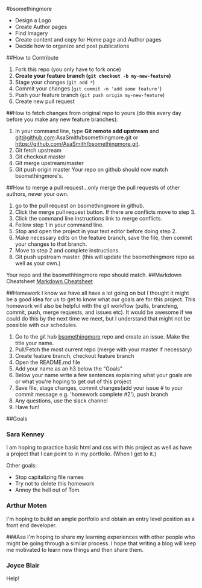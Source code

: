#bsomethingmore

 * Design a Logo
 * Create Author pages
 * Find Imagery
 * Create content and copy for Home page and Author pages
 * Decide how to organize and post publications

##How to Contribute

 1. Fork this repo (you only have to fork once)
 2. **Create your feature branch (`git checkout -b my-new-feature`)**
 3. Stage your changes (`git add *`)
 4. Commit your changes (`git commit -m 'add some feature'`)
 5. Push your feature branch (`git push origin my-new-feature`)
 6. Create new pull request

##How to fetch changes from original repo to yours (do this every day before you make any new feature branches):
1. In your command line, type **Git remote add upstream** and git@github.com:AsaSmith/bsomethingmore.git or https://github.com/AsaSmith/bsomethingmore.git.
2. Git fetch upstream
3. Git checkout master
4. Git merge upstream/master
5. Git push origin master
Your repo on github should now match bsomethingmore's.

##How to merge a pull request...only merge the pull requests of other authors, never your own.
1. go to the pull request on bsomethingmore in github.
2. Click the merge pull request button. If there are conflicts move to step 3.
3. Click the command line instructions link to merge conflicts.
4. Follow step 1 in your command line.
5. Stop and open the project in your text editor before doing step 2.
6. Make necessary edits on the feature branch, save the file, then commit your changes to that branch.
7. Move to step 2 and complete instructions.
8. Git push upstream master. (this will update the bsomethingmore repo as well as your own.)

Your repo and the bsomethhingmore repo should match.
##Markdown Cheatsheet
[Markdown Cheatsheet](https://github.com/adam-p/markdown-here/wiki/Markdown-Cheatsheet)

##Homework
I know we have all have a lot going on but I thought it might be a good idea for us to get to know what our goals are for this project. This homework will also be helpful with the git workflow (pulls, branching, commit, push, merge requests, and issues etc). It would be awesome if we could do this by the next time we meet, but I understand that might not be possible with our schedules.

1. Go to the git hub [bsomethingmore](https://github.com/AsaSmith/bsomethingmore) repo and create an issue. Make the title your name.
2. Pull/Fetch the most current repo (merge with your master if necessary)
3. Create feature branch, checkout feature branch
4. Open the README.md file
5. Add your name as an h3 below the "Goals"
6. Below your name write a few sentences explaining what your goals are or what you're hoping to get out of this project
7. Save file, stage changes, commit changes(add your issue \# to your commit message e.g. 'homework complete \#2'), push branch
8. Any questions, use the slack channel
9. Have fun!

##Goals
<h3>Sara Kenney</h3>
<p>I am hoping to practice basic html and css with this project as well as have a project that I can point to in my portfolio. (When I get to it.)
<p>Other goals:</p>
<ul>
  <li>Stop capitalizing file names</li>
  <li>Try not to delete this homework</li>
  <li>Annoy the hell out of Tom.</li>
</ul>



<h3>Arthur Moten</h3>
<p>I'm hoping to build an ample portfolio and obtain an entry level position as a front end developer.</p>

###Asa
I'm hoping to share my learning experiences with other people who might be going through a similar process. I hope that writing a blog will keep me motivated to learn new things and then share them.

<h3>Joyce Blair</h3>
<p>Help!</p>
